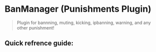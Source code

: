# BanManager (Punishments Plugin)

> Plugin for bannning, muting, kicking, ipbanning, warning, and any other punishment!
## Quick refrence guide:
